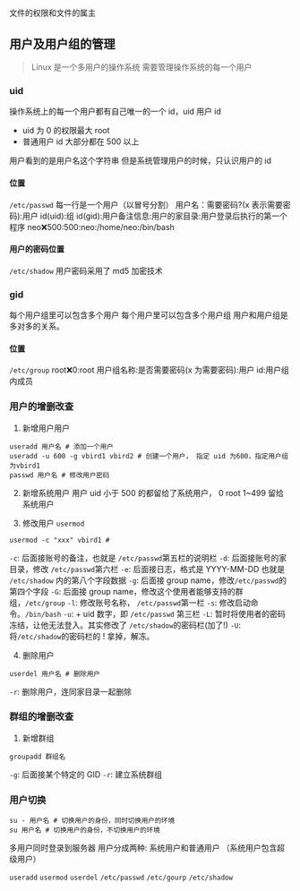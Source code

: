 #

文件的权限和文件的属主

## 用户及用户组的管理

> Linux 是一个多用户的操作系统
> 需要管理操作系统的每一个用户

### uid

操作系统上的每一个用户都有自己唯一的一个 id，uid 用户 id

- uid 为 0 的权限最大 root
- 普通用户 id 大部分都在 500 以上

用户看到的是用户名这个字符串 但是系统管理用户的时候，只认识用户的 id

#### 位置

`/etc/passwd`
每一行是一个用户（以冒号分割）
用户名：需要密码?(x 表示需要密码):用户 id(uid):组 id(gid):用户备注信息:用户的家目录:用户登录后执行的第一个程序
neo:x:500:500:neo:/home/neo:/bin/bash

#### 用户的密码位置

`/etc/shadow`
用户密码采用了 md5 加密技术

### gid

每个用户组里可以包含多个用户
每个用户里可以包含多个用户组
用户和用户组是多对多的关系。

#### 位置

`/etc/group`
root:x:0:root
用户组名称:是否需要密码(x 为需要密码):用户 id:用户组内成员

### 用户的增删改查

1. 新增用户用户

```shell
useradd 用户名 # 添加一个用户
useradd -u 600 -g vbird1 vbird2 # 创建一个用户， 指定 uid 为600，指定用户组为vbird1
passwd 用户名 # 修改用户密码
```

2. 新增系统用户
   用户 uid 小于 500 的都留给了系统用户，
   0 root 1~499 留给系统用户

3. 修改用户 `usermod`

```shell
usermod -c "xxx" vbird1 #
```

`-c`: 后面接账号的备注，也就是 `/etc/passwd`第五栏的说明栏
`-d`: 后面接账号的家目录，修改 `/etc/passwd`第六栏
`-e`: 后面接日志，格式是 YYYY-MM-DD 也就是 `/etc/shadow` 内的第八个字段数据
`-g`: 后面接 group name，修改`/etc/passwd`的第四个字段
`-G`: 后面接 group name，修改这个使用者能够支持的群组，`/etc/group`
`-l`: 修改账号名称， `/etc/passwd`第一栏
`-s`: 修改启动命令。`/bin/bash`
`-u`: + uid 数字，即 `/etc/passwd` 第三栏
`-L`: 暂时将使用者的密码冻结，让他无法登入。其实修改了 `/etc/shadow`的密码栏(加了!)
`-U`: 将`/etc/shadow`的密码栏的 ! 拿掉，解冻。

4. 删除用户

```shell
userdel 用户名 # 删除用户
```

`-r`: 删除用户，连同家目录一起删除

### 群组的增删改查

1. 新增群组

```shell
groupadd 群组名
```

`-g`: 后面接某个特定的 GID
`-r`: 建立系统群组

### 用户切换

```shell
su - 用户名 # 切换用户的身份，同时切换用户的环境
su 用户名 # 切换用户的身份，不切换用户的环境
```

多用户同时登录到服务器
用户分成两种: 系统用户和普通用户
（系统用户包含超级用户）

`useradd` `usermod` `userdel`
`/etc/passwd` `/etc/gourp` `/etc/shadow`
